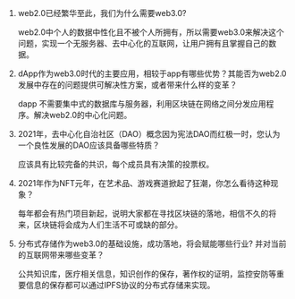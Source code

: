 1. web2.0已经繁华至此，我们为什么需要web3.0?

   web2.0中个人的数据中性化且不被个人所拥有，所以需要web3.0来解决这个问题，实现一个无服务器、去中心化的互联网，让用户拥有且掌握自己的数据。

2. dApp作为web3.0时代的主要应用，相较于app有哪些优势？其能否为web2.0发展中存在的问题提供可解决性方案，或者带来什么样的变革？

   dapp 不需要集中式的数据库与服务器，利用区块链在网络之间分发应用程序。解决web2.0的中心化问题。

3. 2021年，去中心化自治社区（DAO）概念因为宪法DAO而红极一时，您认为一个良性发展的DAO应该具备哪些特质？

   应该具有比较完备的共识，每个成员具有决策的投票权。

4. 2021年作为NFT元年，在艺术品、游戏赛道掀起了狂潮，你怎么看待这种现象？

   每年都会有热门项目新起，说明大家都在寻找区块链的落地，相信不久的将来，区块链将会成为人们生活不可或缺的部分。

5. 分布式存储作为web3.0的基础设施，成功落地，将会赋能哪些行业? 并对当前的互联网带来哪些变革？
   
   公共知识库，医疗相关信息，知识创作的保存，著作权的证明，监控安防等重要信息的保存都可以通过IPFS协议的分布式存储来实现。

   
